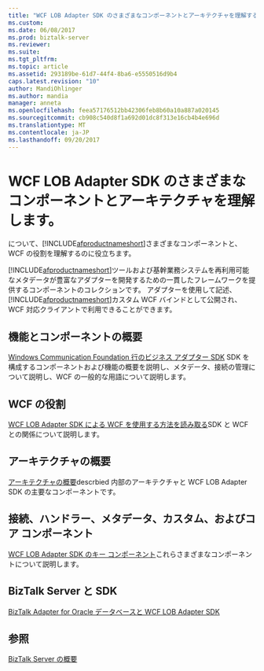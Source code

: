 ```yaml
---
title: "WCF LOB Adapter SDK のさまざまなコンポーネントとアーキテクチャを理解する |Microsoft ドキュメント"
ms.custom: 
ms.date: 06/08/2017
ms.prod: biztalk-server
ms.reviewer: 
ms.suite: 
ms.tgt_pltfrm: 
ms.topic: article
ms.assetid: 293189be-61d7-44f4-8ba6-e5550516d9b4
caps.latest.revision: "10"
author: MandiOhlinger
ms.author: mandia
manager: anneta
ms.openlocfilehash: feea57176512bb42306feb8b60a10a887a020145
ms.sourcegitcommit: cb908c540d8f1a692d01dc8f313e16cb4b4e696d
ms.translationtype: MT
ms.contentlocale: ja-JP
ms.lasthandoff: 09/20/2017
---
```

# <a name="understand-the-architecture-and-different-components-of-the-wcf-lob-adapter-sdk"></a>WCF LOB Adapter SDK のさまざまなコンポーネントとアーキテクチャを理解します。
について、[!INCLUDE[afproductnameshort](../../includes/afproductnameshort-md.md)]さまざまなコンポーネントと、WCF の役割を理解するのに役立ちます。  

[!INCLUDE[afproductnameshort](../../includes/afproductnameshort-md.md)]ツールおよび基幹業務システムを再利用可能なメタデータが豊富なアダプターを開発するための一貫したフレームワークを提供するコンポーネントのコレクションです。 アダプターを使用して記述、[!INCLUDE[afproductnameshort](../../includes/afproductnameshort-md.md)]カスタム WCF バインドとして公開され、WCF 対応クライアントで利用できることができます。  
  
## <a name="features-and-components-overview"></a>機能とコンポーネントの概要
[Windows Communication Foundation 行のビジネス アダプター SDK](what-is-the-windows-communication-foundation-line-of-business-adapter-sdk.md) SDK を構成するコンポーネントおよび機能の概要を説明し、メタデータ、接続の管理について説明し、WCF の一般的な用語について説明します。

## <a name="role-of-wcf"></a>WCF の役割  
[WCF LOB Adapter SDK による WCF を使用する方法を読み取る](read-how-wcf-is-used-by-the-wcf-lob-adapter-sdk.md)SDK と WCF との関係について説明します。

## <a name="architecture-overview"></a>アーキテクチャの概要  
[アーキテクチャの概要](architecture-overview-of-the-wcf-lob-adapter-sdk.md)descrbied 内部のアーキテクチャと WCF LOB Adapter SDK の主要なコンポーネントです。
 
## <a name="connection-handler-metadata-custom-and-core-components"></a>接続、ハンドラー、メタデータ、カスタム、およびコア コンポーネント
[WCF LOB Adapter SDK のキー コンポーネント](key-components-of-the-wcf-lob-adapter-sdk.md)これらさまざまなコンポーネントについて説明します。

## <a name="biztalk-server-and-the-sdk"></a>BizTalk Server と SDK  
[BizTalk Adapter for Oracle データベースと WCF LOB Adapter SDK](../adapter-oracle-database/architecture-overview-of-the-biztalk-adapter-for-oracle-database.md)   
  
## <a name="see-also"></a>参照  
 [BizTalk Server の概要](../../core/getting-started-with-biztalk-server.md)